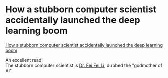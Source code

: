 # How a stubborn computer scientist accidentally launched the deep learning boom

[How a stubborn computer scientist accidentally launched the deep learning boom](https://arstechnica.com/ai/2024/11/how-a-stubborn-computer-scientist-accidentally-launched-the-deep-learning-boom)

An excellent read!\
The stubborn computer scientist is [Dr. Fei Fei Li](https://profiles.stanford.edu/fei-fei-li), dubbed the "godmother of AI".
